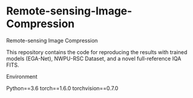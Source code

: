# Remote-sensing-Image-Compression
Remote-sensing Image Compression


This repository contains the code for reproducing the results with trained models (EGA-Net), NWPU-RSC Dataset, and a novel full-reference IQA FITS.

Environment

Python==3.6
torch==1.6.0
torchvision==0.7.0
